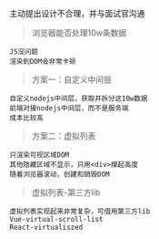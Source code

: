 主动提出设计不合理，并与面试官沟通

> 浏览器能否处理10w条数据

```
JS没问题
渲染到DOM会非常卡顿
```

> 方案一：自定义中间层

```
自定义nodejs中间层，获取并拆分这10w数据
前端对接nodejs中间层，而不是服务端
成本比较高
```

> 方案二：虚拟列表

```
只渲染可视区域DOM
其他隐藏区域不显示，只用<div>撑起高度
随着浏览器滚动，创建和销毁DOM
```

> 虚拟列表-第三方lib

```
虚拟列表实现起来非常复杂，可借用第三方lib
Vue-virtual-scroll-list
React-virtualiszed
```